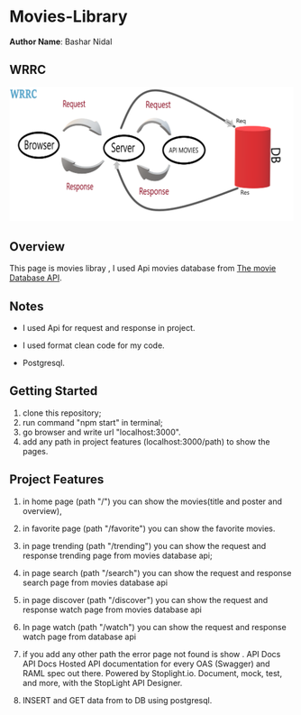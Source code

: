 # Movies-Library

**Author Name**: Bashar Nidal

## WRRC
![first one](assets/Untitled22.png)

## Overview


This page is movies libray , I used Api movies database from [The movie Database API](https://developers.themoviedb.org/3/getting-started/introduction).

## Notes

- I used Api for request and response in project.

- I used  format clean code for my code.

- Postgresql.

## Getting Started

1. clone this repository;
2. run command "npm start" in terminal;
3. go browser and write url "localhost:3000".
4. add any path in project features (localhost:3000/path) to show the pages.

## Project Features

1. in home page (path "/") you can show the movies(title and poster and overview),

2. in favorite page (path "/favorite") you can show the favorite movies.

3. in page trending (path "/trending") you can show the request and response  trending page from movies database api;

4. in page search (path "/search") you can show the request and response  search page from movies database api

5. in page discover (path "/discover") you can show the request and response watch page from movies database api

6. In page watch (path "/watch") you can show the request and response watch page from database api

7. if you add any other path the error page not found is show .
API Docs
API Docs
Hosted API documentation for every OAS (Swagger) and RAML spec out there. Powered by Stoplight.io. Document, mock, test, and more, with the StopLight API Designer.

8. INSERT and GET data from to DB using postgresql.